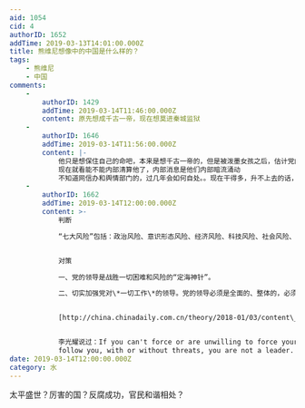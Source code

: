 ```yaml
---
aid: 1054
cid: 4
authorID: 1652
addTime: 2019-03-13T14:01:00.000Z
title: 熊维尼想像中的中国是什么样的？
tags:
    - 熊维尼
    - 中国
comments:
    -
        authorID: 1429
        addTime: 2019-03-14T11:46:00.000Z
        content: 原先想成千古一帝，现在想莫进秦城监狱
    -
        authorID: 1646
        addTime: 2019-03-14T11:56:00.000Z
        content: |-
            他只是想保住自己的命吧，本来是想千古一帝的，但是被泼墨女孩之后，估计党内争议也很大，就不敢说啥了  
            现在就看能不能内部清算他了，内部消息是他们内部暗流涌动  
            不知道网信办和舆情部门的，过几年会如何自处。。现在干得多，升不上去的话，过几年都要被拉清单
    -
        authorID: 1662
        addTime: 2019-03-14T12:00:00.000Z
        content: >-
            判断  

            “七大风险”包括：政治风险、意识形态风险、经济风险、科技风险、社会风险、外部环境风险、党的建设风险。


            对策  

            一、党的领导是战胜一切困难和风险的“定海神针”。  

            二、切实加强党对\*一切工作\*的领导。党的领导必须是全面的、整体的，必须体现到经济、政治、文化、社会、生态文明建设和国防军队、祖国统一、外交、党的建设等各方面。


            [http://china.chinadaily.com.cn/theory/2018-01/03/content\_35430876.htm](http://china.chinadaily.com.cn/theory/2018-01/03/content_35430876.htm)


            李光耀说过：If you can't force or are unwilling to force your people to
            follow you, with or without threats, you are not a leader.
date: 2019-03-14T12:00:00.000Z
category: 水
---
```


太平盛世？厉害的国？反腐成功，官民和谐相处？
